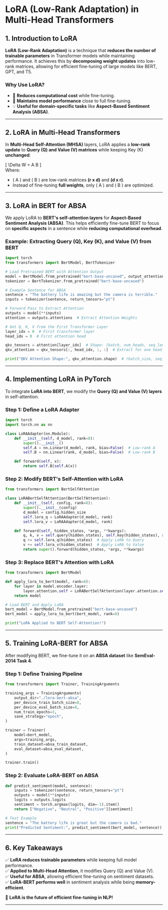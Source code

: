 # **LoRA (Low-Rank Adaptation) in Multi-Head Transformers**

## **1. Introduction to LoRA**
**LoRA (Low-Rank Adaptation)** is a technique that **reduces the number of trainable parameters** in Transformer models while maintaining performance. It achieves this by **decomposing weight updates** into low-rank matrices, allowing for efficient fine-tuning of large models like BERT, GPT, and T5.

### **Why Use LoRA?**
- 🚀 **Reduces computational cost** while fine-tuning.
- 🧠 **Maintains model performance** close to full fine-tuning.
- 💡 **Useful for domain-specific tasks** like **Aspect-Based Sentiment Analysis (ABSA)**.

---

## **2. LoRA in Multi-Head Transformers**
In **Multi-Head Self-Attention (MHSA)** layers, LoRA applies a **low-rank update** to **Query (Q) and Value (V) matrices** while keeping Key (K) **unchanged**:

\[ \Delta W = A B \]  
Where:
- \( A \) and \( B \) are low-rank matrices **(r x d)** and **(d x r)**.
- Instead of fine-tuning **full weights**, only \( A \) and \( B \) are optimized.

---

## **3. LoRA in BERT for ABSA**

We apply LoRA to **BERT's self-attention layers** for **Aspect-Based Sentiment Analysis (ABSA)**. This helps efficiently fine-tune BERT to focus on **specific aspects** in a sentence while **reducing computational overhead**.

### **Example:** Extracting Query (Q), Key (K), and Value (V) from BERT
```python
import torch
from transformers import BertModel, BertTokenizer

# Load Pretrained BERT with Attention Output
model = BertModel.from_pretrained("bert-base-uncased", output_attentions=True)
tokenizer = BertTokenizer.from_pretrained("bert-base-uncased")

# Example Sentence for ABSA
sentence = "The battery life is amazing but the camera is terrible."
inputs = tokenizer(sentence, return_tensors="pt")

# Forward Pass to Extract Attention
outputs = model(**inputs)
attention = outputs.attentions  # Extract Attention Weights

# Get Q, K, V from the First Transformer Layer
layer_idx = 0  # First transformer layer
head_idx = 0  # First attention head

qkv_tensors = attention[layer_idx]  # Shape: (batch, num_heads, seq_len, seq_len)
qkv_attention = qkv_tensors[:, head_idx, :, :]  # Extract for one head

print("QKV Attention Shape:", qkv_attention.shape)  # (batch_size, seq_len, seq_len)
```

---

## **4. Implementing LoRA in PyTorch**
To integrate **LoRA into BERT**, we modify the **Query (Q) and Value (V) layers** in self-attention.

### **Step 1: Define a LoRA Adapter**
```python
import torch
import torch.nn as nn

class LoRAAdapter(nn.Module):
    def __init__(self, d_model, rank=8):
        super().__init__()
        self.A = nn.Linear(d_model, rank, bias=False)  # Low-rank A
        self.B = nn.Linear(rank, d_model, bias=False)  # Low-rank B

    def forward(self, x):
        return self.B(self.A(x))
```

### **Step 2: Modify BERT's Self-Attention with LoRA**
```python
from transformers import BertSelfAttention

class LoRABertSelfAttention(BertSelfAttention):
    def __init__(self, config, rank=8):
        super().__init__(config)
        d_model = config.hidden_size
        self.lora_q = LoRAAdapter(d_model, rank)
        self.lora_v = LoRAAdapter(d_model, rank)

    def forward(self, hidden_states, *args, **kwargs):
        q, k, v = self.query(hidden_states), self.key(hidden_states), self.value(hidden_states)
        q += self.lora_q(hidden_states)  # Apply LoRA to Query
        v += self.lora_v(hidden_states)  # Apply LoRA to Value
        return super().forward(hidden_states, *args, **kwargs)
```

### **Step 3: Replace BERT's Attention with LoRA**
```python
from transformers import BertModel

def apply_lora_to_bert(model, rank=8):
    for layer in model.encoder.layer:
        layer.attention.self = LoRABertSelfAttention(layer.attention.self.config, rank)
    return model

# Load BERT and Apply LoRA
bert_model = BertModel.from_pretrained("bert-base-uncased")
bert_model = apply_lora_to_bert(bert_model, rank=8)

print("LoRA Applied to BERT Self-Attention!")
```

---

## **5. Training LoRA-BERT for ABSA**
After modifying BERT, we fine-tune it on an **ABSA dataset** like **SemEval-2014 Task 4**.

### **Step 1: Define Training Pipeline**
```python
from transformers import Trainer, TrainingArguments

training_args = TrainingArguments(
    output_dir="./lora-bert-absa",
    per_device_train_batch_size=8,
    per_device_eval_batch_size=8,
    num_train_epochs=3,
    save_strategy="epoch",
)

trainer = Trainer(
    model=bert_model,
    args=training_args,
    train_dataset=absa_train_dataset,
    eval_dataset=absa_eval_dataset,
)

trainer.train()
```

### **Step 2: Evaluate LoRA-BERT on ABSA**
```python
def predict_sentiment(model, sentence):
    inputs = tokenizer(sentence, return_tensors="pt")
    outputs = model(**inputs)
    logits = outputs.logits
    sentiment = torch.argmax(logits, dim=-1).item()
    return ["Negative", "Neutral", "Positive"][sentiment]

# Test Example
sentence = "The battery life is great but the camera is bad."
print("Predicted Sentiment:", predict_sentiment(bert_model, sentence))
```

---

## **6. Key Takeaways**
✅ **LoRA reduces trainable parameters** while keeping full model performance.  
✅ **Applied to Multi-Head Attention**, it modifies Query (Q) and Value (V).  
✅ **Useful for ABSA**, allowing efficient fine-tuning on sentiment datasets.  
✅ **LoRA-BERT performs well** in sentiment analysis while being **memory-efficient**.  

🚀 **LoRA is the future of efficient fine-tuning in NLP!**  

---
